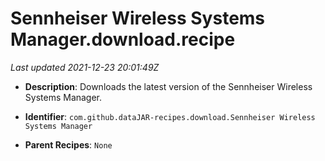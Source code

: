 # Sennheiser Wireless Systems Manager.download.recipe

_Last updated 2021-12-23 20:01:49Z_

- **Description**: Downloads the latest version of the Sennheiser Wireless Systems Manager.

- **Identifier**: `com.github.dataJAR-recipes.download.Sennheiser Wireless Systems Manager`

- **Parent Recipes**: `None`
